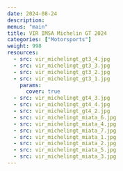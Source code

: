```yaml
---
date: 2024-08-24
description: 
menus: "main"
title: VIR IMSA Michelin GT 2024
categories: ["Motorsports"]
weight: 998
resources:
  - src: vir_michelingt_gt3_4.jpg
  - src: vir_michelingt_gt3_3.jpg
  - src: vir_michelingt_gt3_2.jpg
  - src: vir_michelingt_gt3_1.jpg
    params:
      cover: true
  - src: vir_michelingt_gt4_3.jpg
  - src: vir_michelingt_gt4_4.jpg
  - src: vir_michelingt_gt4_2.jpg
  - src: vir_michelingt_miata_6.jpg
  - src: vir_michelingt_miata_4.jpg
  - src: vir_michelingt_miata_7.jpg
  - src: vir_michelingt_miata_1.jpg
  - src: vir_michelingt_miata_2.jpg
  - src: vir_michelingt_miata_5.jpg
  - src: vir_michelingt_miata_3.jpg
---
```


